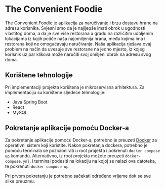 # The Convenient Foodie

The Convenient Foodie je aplikacija za naručivanje i brzu dostavu hrane na adresu korisnika. Svjesni smo da je najljepše imati obrok u ugodnosti vlastitog doma, a da je sve više restorana u gradu na različitim udaljenim lokacijama iz kojih potiče naša najomiljenija hrana, među kojima ima i restorana koji ne omogućavaju naručivanje. Naša aplikacija rješava ovaj problem na način da uvezuje sve restorane na jedno mjesto, iz kojeg korisnik uz par klikova može naručiti svoj omiljeni obrok na adresu svog doma.

## Korištene tehnologije
Pri implementaciji projekta korištena je mikroservisna arhitektura. Za implementaciju su korištene sljedeće tehnologije:
- Java Spring Boot
- React
- MySQL

## Pokretanje aplikacije pomoću Docker-a
Za pokretanje aplikacije pomoću Docker-a, potrebno je preuzeti [Docker](https://www.docker.com) za operativni sistem koji koristite. Nakon pokretanja dockera, potrebno je pomoću terminala se pozicionirati u root projekta i pokrenuti `docker compose up` komandu. Alternativno, iz root projekta možete preuzeti `docker-compose.yml`, i terminal podesiti na lokaciju na kojoj se nalazi ova datoteka, te pokrenuti `docker compose up`.

Pri prvom pokretanju je potrebno sačekati određeno vrijeme dok se sve slike preuzmu.
